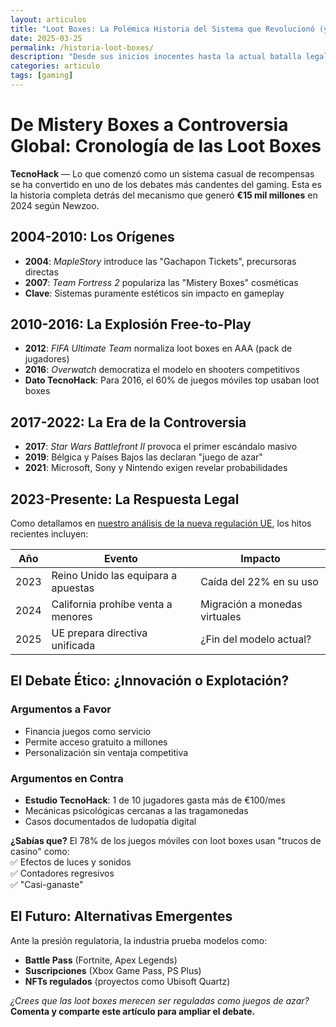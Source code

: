 ```yaml
---
layout: articulos  
title: "Loot Boxes: La Polémica Historia del Sistema que Revolucionó (y Dividió) el Gaming"  
date: 2025-03-25
permalink: /historia-loot-boxes/  
description: "Desde sus inicios inocentes hasta la actual batalla legal. En TecnoHack exploramos la controvertida evolución de las loot boxes y su impacto en la industria."  
categories: articulo  
tags: [gaming]  
---  
```


# De Mistery Boxes a Controversia Global: Cronología de las Loot Boxes  

**TecnoHack** — Lo que comenzó como un sistema casual de recompensas se ha convertido en uno de los debates más candentes del gaming. Esta es la historia completa detrás del mecanismo que generó **€15 mil millones** en 2024 según Newzoo.  

## 2004-2010: Los Orígenes  
- **2004**: *MapleStory* introduce las "Gachapon Tickets", precursoras directas  
- **2007**: *Team Fortress 2* populariza las "Mistery Boxes" cosméticas  
- **Clave**: Sistemas puramente estéticos sin impacto en gameplay  

## 2010-2016: La Explosión Free-to-Play  
- **2012**: *FIFA Ultimate Team* normaliza loot boxes en AAA (pack de jugadores)  
- **2016**: *Overwatch* democratiza el modelo en shooters competitivos  
- **Dato TecnoHack**: Para 2016, el 60% de juegos móviles top usaban loot boxes  

## 2017-2022: La Era de la Controversia  
- **2017**: *Star Wars Battlefront II* provoca el primer escándalo masivo  
- **2019**: Bélgica y Países Bajos las declaran "juego de azar"  
- **2021**: Microsoft, Sony y Nintendo exigen revelar probabilidades  

## 2023-Presente: La Respuesta Legal  
Como detallamos en [nuestro análisis de la nueva regulación UE](/ue-regula-micropagos-videojuegos/), los hitos recientes incluyen:  

| Año | Evento | Impacto |  
|------|-------------------------------|-----------------------------|  
| 2023 | Reino Unido las equipara a apuestas | Caída del 22% en su uso |  
| 2024 | California prohíbe venta a menores | Migración a monedas virtuales |  
| 2025 | UE prepara directiva unificada | ¿Fin del modelo actual? |  

## El Debate Ético: ¿Innovación o Explotación?  

### Argumentos a Favor  
- Financia juegos como servicio  
- Permite acceso gratuito a millones  
- Personalización sin ventaja competitiva  

### Argumentos en Contra  
- **Estudio TecnoHack**: 1 de 10 jugadores gasta más de €100/mes  
- Mecánicas psicológicas cercanas a las tragamonedas  
- Casos documentados de ludopatía digital  

**¿Sabías que?** El 78% de los juegos móviles con loot boxes usan "trucos de casino" como:  
✅ Efectos de luces y sonidos  
✅ Contadores regresivos  
✅ "Casi-ganaste"  

## El Futuro: Alternativas Emergentes  
Ante la presión regulatoria, la industria prueba modelos como:  
- **Battle Pass** (Fortnite, Apex Legends)  
- **Suscripciones** (Xbox Game Pass, PS Plus)  
- **NFTs regulados** (proyectos como Ubisoft Quartz)  

*¿Crees que las loot boxes merecen ser reguladas como juegos de azar?* **Comenta y comparte este artículo para ampliar el debate.**  
